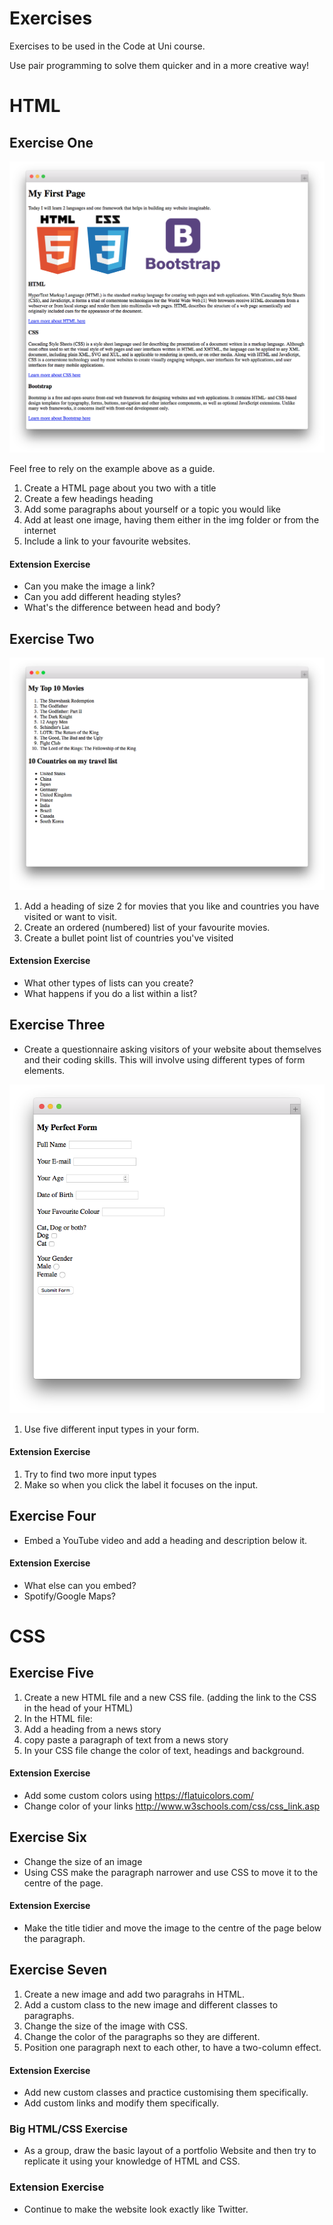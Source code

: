 # Exercises
Exercises to be used in the Code at Uni course.

Use pair programming to solve them quicker and in a more creative way!

# HTML

## Exercise One

![exercise1](https://github.com/Code-At-Uni/exercises/raw/master/img/ex1.png "Exercise 1")

Feel free to rely on the example above as a guide.

1. Create a HTML page about you two with a title
1. Create a few headings heading
1. Add some paragraphs about yourself or a topic you would like
1. Add at least one image, having them either in the img folder or from the internet
1. Include a link to your favourite websites. 

#### Extension Exercise

* Can you make the image a link? 
* Can you add different heading styles? 
* What's the difference between head and body?

## Exercise Two
![exercise2](https://github.com/Code-At-Uni/exercises/raw/master/img/ex2.png "Exercise 2")

1. Add a heading of size 2 for movies that you like and countries you have visited or want to visit.
1. Create an ordered (numbered) list of your favourite movies.
1. Create a bullet point list of countries you've visited

#### Extension Exercise

* What other types of lists can you create? 
* What happens if you do a list within a list?

## Exercise Three
* Create a questionnaire asking visitors of your website about themselves and their coding skills. This will involve using different types of form elements.

![exercise3](https://github.com/Code-At-Uni/exercises/raw/master/img/ex3.png "Exercise 3")


1. Use five different input types in your form.

#### Extension Exercise

1. Try to find two more input types 
1. Make so when you click the label it focuses on the input.

## Exercise Four
* Embed a YouTube video and add a heading and description below it. 

#### Extension Exercise

* What else can you embed? 
* Spotify/Google Maps?

# CSS

## Exercise Five 
1. Create a new HTML file and a new CSS file. (adding the link to the CSS in the head of your HTML) 
1. In the HTML file:
  1. Add a heading from a news story
  1. copy paste a paragraph of text from a news story
1. In your CSS file change the color of text, headings and background.

#### Extension Exercise

* Add some custom colors using https://flatuicolors.com/
* Change color of your links http://www.w3schools.com/css/css_link.asp

## Exercise Six

* Change the size of an image
* Using CSS make the paragraph narrower and use CSS to move it to the centre of the page.

#### Extension Exercise
* Make the title tidier and move the image to the centre of the page below the paragraph. 

## Exercise Seven

1. Create a new image and add two paragrahs in HTML.
1. Add a custom class to the new image and different classes to paragraphs. 
1. Change the size of the image with CSS.
1. Change the color of the paragraphs so they are different.
1. Position one paragraph next to each other, to have a two-column effect.

#### Extension Exercise
* Add new custom classes and practice customising them specifically. 
* Add custom links and modify them specifically.


### Big HTML/CSS Exercise

* As a group, draw the basic layout of a portfolio Website and then try to replicate it using your knowledge of HTML and CSS.

### Extension Exercise

* Continue to make the website look exactly like Twitter.
